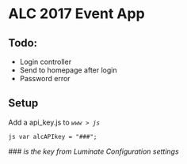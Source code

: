 ALC 2017 Event App
=====================

## Todo:
- Login controller
- Send to homepage after login
- Password error

## Setup

Add a api_key.js to _`www > js`_

`js
var alcAPIkey = "###";
`

_### is the key from Luminate Configuration settings_
